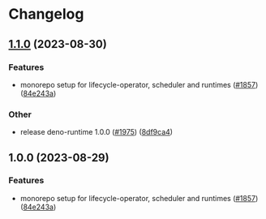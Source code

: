 # Changelog

## [1.1.0](https://github.com/mowies/lifecycle-controller/compare/deno-runtime-v1.0.0...deno-runtime-v1.1.0) (2023-08-30)


### Features

* monorepo setup for lifecycle-operator, scheduler and runtimes ([#1857](https://github.com/mowies/lifecycle-controller/issues/1857)) ([84e243a](https://github.com/mowies/lifecycle-controller/commit/84e243a213ffba86eddd51ccc4bf4dbd61140069))


### Other

* release deno-runtime 1.0.0 ([#1975](https://github.com/mowies/lifecycle-controller/issues/1975)) ([8df9ca4](https://github.com/mowies/lifecycle-controller/commit/8df9ca4840201106361b8ab8d2e7765d946b5ed2))

## 1.0.0 (2023-08-29)


### Features

* monorepo setup for lifecycle-operator, scheduler and runtimes ([#1857](https://github.com/keptn/lifecycle-toolkit/issues/1857)) ([84e243a](https://github.com/keptn/lifecycle-toolkit/commit/84e243a213ffba86eddd51ccc4bf4dbd61140069))
